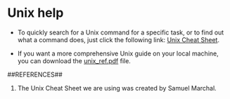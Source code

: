 Unix help
=========

* To quickly search for a Unix command for a specific task, or to find out what a command does, just click the following link: [Unix Cheat Sheet](http://smarchal.com/unix-cheat-sheet/).

* If you want a more comprehensive Unix guide on your local machine, you can download the [unix_ref.pdf](https://github.com/UBCBio525/Bio525D/blob/master/resources/unix_ref.pdf) file.


##REFERENCES##

1. The Unix Cheat Sheet we are using was created by Samuel Marchal.